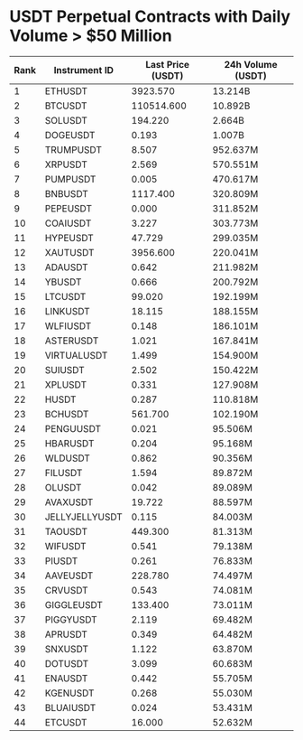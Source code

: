 # USDT Perpetual Contracts with Daily Volume > $50 Million

| Rank | Instrument ID | Last Price (USDT) | 24h Volume (USDT) |
|------|---------------|-------------------|-------------------|
| 1 | ETHUSDT | 3923.570 | 13.214B |
| 2 | BTCUSDT | 110514.600 | 10.892B |
| 3 | SOLUSDT | 194.220 | 2.664B |
| 4 | DOGEUSDT | 0.193 | 1.007B |
| 5 | TRUMPUSDT | 8.507 | 952.637M |
| 6 | XRPUSDT | 2.569 | 570.551M |
| 7 | PUMPUSDT | 0.005 | 470.617M |
| 8 | BNBUSDT | 1117.400 | 320.809M |
| 9 | PEPEUSDT | 0.000 | 311.852M |
| 10 | COAIUSDT | 3.227 | 303.773M |
| 11 | HYPEUSDT | 47.729 | 299.035M |
| 12 | XAUTUSDT | 3956.600 | 220.041M |
| 13 | ADAUSDT | 0.642 | 211.982M |
| 14 | YBUSDT | 0.666 | 200.792M |
| 15 | LTCUSDT | 99.020 | 192.199M |
| 16 | LINKUSDT | 18.115 | 188.155M |
| 17 | WLFIUSDT | 0.148 | 186.101M |
| 18 | ASTERUSDT | 1.021 | 167.841M |
| 19 | VIRTUALUSDT | 1.499 | 154.900M |
| 20 | SUIUSDT | 2.502 | 150.422M |
| 21 | XPLUSDT | 0.331 | 127.908M |
| 22 | HUSDT | 0.287 | 110.818M |
| 23 | BCHUSDT | 561.700 | 102.190M |
| 24 | PENGUUSDT | 0.021 | 95.506M |
| 25 | HBARUSDT | 0.204 | 95.168M |
| 26 | WLDUSDT | 0.862 | 90.356M |
| 27 | FILUSDT | 1.594 | 89.872M |
| 28 | OLUSDT | 0.042 | 89.089M |
| 29 | AVAXUSDT | 19.722 | 88.597M |
| 30 | JELLYJELLYUSDT | 0.115 | 84.003M |
| 31 | TAOUSDT | 449.300 | 81.313M |
| 32 | WIFUSDT | 0.541 | 79.138M |
| 33 | PIUSDT | 0.261 | 76.833M |
| 34 | AAVEUSDT | 228.780 | 74.497M |
| 35 | CRVUSDT | 0.543 | 74.081M |
| 36 | GIGGLEUSDT | 133.400 | 73.011M |
| 37 | PIGGYUSDT | 2.119 | 69.482M |
| 38 | APRUSDT | 0.349 | 64.482M |
| 39 | SNXUSDT | 1.122 | 63.870M |
| 40 | DOTUSDT | 3.099 | 60.683M |
| 41 | ENAUSDT | 0.442 | 55.705M |
| 42 | KGENUSDT | 0.268 | 55.030M |
| 43 | BLUAIUSDT | 0.024 | 53.431M |
| 44 | ETCUSDT | 16.000 | 52.632M |
